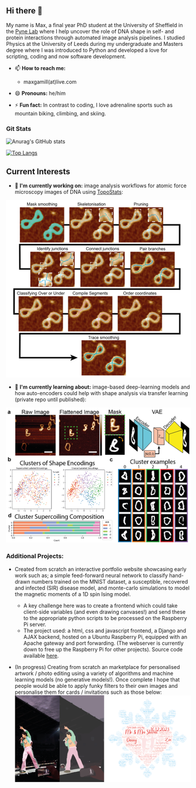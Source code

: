 ## Hi there 👋

My name is Max, a final year PhD student at the University of Sheffield in the [Pyne Lab](https://pyne-lab.uk/) where I help uncover the role of DNA shape in self- and protein interactions through automated image analysis pipelines. I studied Physics at the University of Leeds during my undergraduate and Masters degree where I was introduced to Python and developed a love for scripting, coding and now software development.

- 📫 **How to reach me:** 
  - maxgamill(at)live.com

- 😄 **Pronouns:** he/him

- ⚡ **Fun fact:** In contrast to coding, I love adrenaline sports such as mountain biking, climbing, and skiing.

### Git Stats

![Anurag's GitHub stats](https://github-readme-stats.vercel.app/api?username=max-gamill&count_private=true&show_icons=true&theme=blueberry)

[![Top Langs](https://github-readme-stats.vercel.app/api/top-langs/?username=max-gamill&layout=compact&theme=blueberry)](https://github.com/anuraghazra/github-readme-stats)

## Current Interests
- 🔭 **I'm currently working on:** image analysis workflows for atomic force microscopy images of DNA using [TopoStats](https://github.com/AFM-SPM/TopoStats/):

![DNA tracing workflow](images/tracing_pipeline.png)

- 🌱 **I'm currently learning about:** image-based deep-learning models and how auto-encoders could help with shape analysis via transfer learning (private repo until published):

![Inferring DNA shape via latent space variables](images/vae_clus_fig.png)

### Additional Projects:
- Created from scratch an interactive portfolio website showcasing early work such as; a simple feed-forward neural network to classify hand-drawn numbers trained on the MNIST dataset, a susceptible, recovered and infected (SIR) disease model, and monte-carlo simulations to model the magnetic moments of a 1D spin Ising model.
  - A key challenge here was to create a frontend which could take client-side variables (and even drawing canvases!) and send these to the appropriate python scripts to be processed on the Raspberry Pi server.
  - The project used: a html, css and javascript frontend, a Django and AJAX backend, hosted on a Ubuntu Raspberry Pi, equipped with an Apache gateway and port forwarding. (The webserver is currently down to free up the Raspberry Pi for other projects). Source code available [here](https://github.com/Max-gamill/Django-Portfolio).

- (In progress) Creating from scratch an marketplace for personalised artwork / photo editing using a variety of algorithms and machine learning models (no generative models!). Once complete I hope that people would be able to apply funky filters to their own images and personalise them for cards / invitations such as those below:
![Image website](images/image-site.png)
